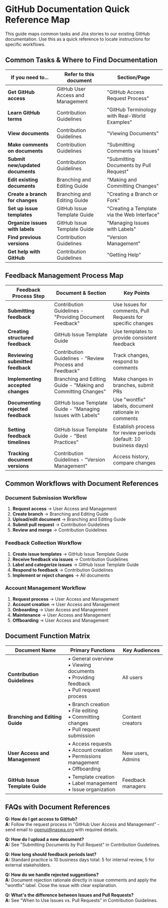 # GitHub Documentation Quick Reference Map

This guide maps common tasks and Jira stories to our existing GitHub documentation. Use this as a quick reference to locate instructions for specific workflows.

## Common Tasks & Where to Find Documentation

| If you need to... | Refer to this document | Section/Page |
|-------------------|------------------------|--------------|
| **Get GitHub access** | GitHub User Access and Management | "GitHub Access Request Process" |
| **Learn GitHub terms** | Contribution Guidelines | "GitHub Terminology with Real-World Examples" |
| **View documents** | Contribution Guidelines | "Viewing Documents" |
| **Make comments on documents** | Contribution Guidelines | "Submitting Comments via Issues" |
| **Submit new/updated documents** | Contribution Guidelines | "Submitting Documents by Pull Request" |
| **Edit existing documents** | Branching and Editing Guide | "Making and Committing Changes" |
| **Create a branch for changes** | Branching and Editing Guide | "Creating a Branch or Fork" |
| **Set up issue templates** | GitHub Issue Template Guide | "Creating a Template via the Web Interface" |
| **Organize issues with labels** | GitHub Issue Template Guide | "Managing Issues with Labels" |
| **Find previous versions** | Contribution Guidelines | "Version Management" |
| **Get help with GitHub** | Contribution Guidelines | "Getting Help" |

## Feedback Management Process Map

| Feedback Process Step | Document & Section | Key Points |
|------------------------|---------------------|-----------|
| **Submitting feedback** | Contribution Guidelines - "Providing Document Feedback" | Use Issues for comments, Pull Requests for specific changes |
| **Creating structured feedback** | GitHub Issue Template Guide | Use templates to provide consistent feedback |
| **Reviewing submitted feedback** | Contribution Guidelines - "Review Process and Feedback" | Track changes, respond to comments |
| **Implementing accepted changes** | Branching and Editing Guide - "Making and Committing Changes" | Make changes in branches, submit PRs |
| **Documenting rejected feedback** | GitHub Issue Template Guide - "Managing Issues with Labels" | Use "wontfix" labels, document rationale in comments |
| **Setting feedback timelines** | GitHub Issue Template Guide - "Best Practices" | Establish process for review periods (default: 10 business days) |
| **Tracking document versions** | Contribution Guidelines - "Version Management" | Access history, compare changes |

## Common Workflows with Document References

### Document Submission Workflow
1. **Request access** → User Access and Management
2. **Create branch** → Branching and Editing Guide 
3. **Upload/edit document** → Branching and Editing Guide
4. **Submit pull request** → Contribution Guidelines
5. **Review and merge** → Contribution Guidelines

### Feedback Collection Workflow
1. **Create issue templates** → GitHub Issue Template Guide
2. **Receive feedback via issues** → Contribution Guidelines
3. **Label and categorize issues** → GitHub Issue Template Guide
4. **Respond to feedback** → Contribution Guidelines
5. **Implement or reject changes** → All documents

### Account Management Workflow
1. **Request process** → User Access and Management
2. **Account creation** → User Access and Management
3. **Onboarding** → User Access and Management
4. **Maintenance** → User Access and Management
5. **Offboarding** → User Access and Management

## Document Function Matrix

| Document Name | Primary Functions | Key Audiences |
|---------------|-------------------|--------------|
| **Contribution Guidelines** | • General overview<br>• Viewing documents<br>• Providing feedback<br>• Pull request process | All users |
| **Branching and Editing Guide** | • Branch creation<br>• File editing<br>• Committing changes<br>• Pull request submission | Content creators |
| **User Access and Management** | • Access requests<br>• Account creation<br>• Permissions management<br>• Offboarding | New users, Admins |
| **GitHub Issue Template Guide** | • Template creation<br>• Label management<br>• Issue organization | Feedback managers |

## FAQs with Document References

**Q: How do I get access to GitHub?**  
**A:** Follow the request process in "GitHub User Access and Management" - send email to openui@naswa.org with required details.

**Q: How do I upload a new document?**  
**A:** See "Submitting Documents by Pull Request" in Contribution Guidelines.

**Q: How long should feedback periods last?**  
**A:** Standard practice is 10 business days total: 5 for internal review, 5 for external stakeholders.

**Q: How do we handle rejected suggestions?**  
**A:** Document rejection rationale directly in issue comments and apply the "wontfix" label. Close the issue with clear explanation.

**Q: What's the difference between Issues and Pull Requests?**  
**A:** See "When to Use Issues vs. Pull Requests" in Contribution Guidelines.
